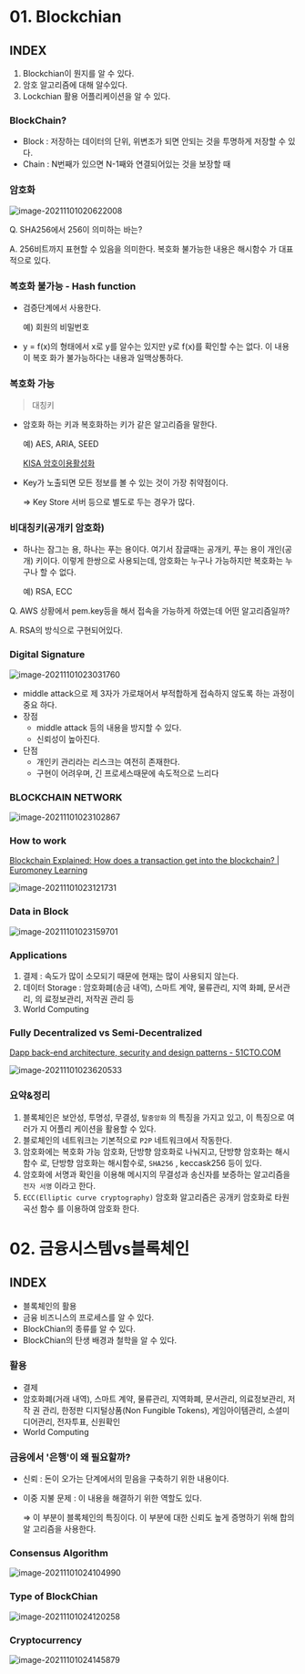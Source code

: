 # 01. Blockchian

## INDEX 

1. Blockchian이 뭔지를 알 수 있다. 
2. 암호 알고리즘에 대해 알수있다. 
3. Lockchian 활용 어플리케이션을 알 수 있다.



### BlockChain?

- Block : 저장하는 데이터의 단위, 위변조가 되면 안되는 것을 투명하게 저장할 수 있다. 
- Chain : N번째가 있으면 N-1째와 연결되어있는 것을 보장할 때



### 암호화

![image-20211101020622008](README_images/image-20211101020622008.png)

Q. SHA256에서 256이 의미하는 바는? 

A. 256비트까지 표현할 수 있음을 의미한다. 복호화 불가능한 내용은 해시함수 가 대표적으로 있다.



### 복호화 불가능 - Hash function

- 검증단계에서 사용한다. 

  예) 회원의 비밀번호 

- y = f(x)의 형태에서 x로 y를 알수는 있지만 y로 f(x)를 확인할 수는 없다. 이 내용이 복호 화가 불가능하다는 내용과 일맥상통하다.



### 복호화 가능

> 대칭키

- 암호화 하는 키과 복호화하는 키가 같은 알고리즘을 말한다. 

  예) AES, ARIA, SEED

  [KISA 암호이용활성화](https://seed.kisa.or.kr/kisa/index.do)

- Key가 노출되면 모든 정보를 볼 수 있는 것이 가장 취약점이다.

  ⇒ Key Store 서버 등으로 별도로 두는 경우가 많다.



### 비대칭키(공개키 암호화)

- 하나는 잠그는 용, 하나는 푸는 용이다. 여기서 잠글때는 공개키, 푸는 용이 개인(공개) 키이다. 이렇게 한쌍으로 사용되는데, 암호화는 누구나 가능하지만 복호화는 누구나 할 수 없다. 

  예) RSA, ECC



Q. AWS 상황에서 pem.key등을 해서 접속을 가능하게 하였는데 어떤 알고리즘일까? 

A. RSA의 방식으로 구현되어있다.



### Digital Signature

![image-20211101023031760](README_images/image-20211101023031760.png)

- middle attack으로 제 3자가 가로채어서 부적합하게 접속하지 않도록 하는 과정이 중요 하다.
- 장점 
  - middle attack 등의 내용을 방지할 수 있다. 
  - 신뢰성이 높아진다. 
- 단점 
  - 개인키 관리라는 리스크는 여전히 존재한다. 
  - 구현이 어려우며, 긴 프로세스때문에 속도적으로 느리다



### BLOCKCHAIN NETWORK

![image-20211101023102867](README_images/image-20211101023102867.png)



### How to work

[Blockchain Explained: How does a transaction get into the blockchain? | Euromoney Learning](https://www.euromoney.com/learning/blockchain-explained/how-transactions-get-into-the-blockchain)

![image-20211101023121731](README_images/image-20211101023121731.png)



### Data in Block

![image-20211101023159701](README_images/image-20211101023159701.png)



### Applications

1. 결제 : 속도가 많이 소모되기 때문에 현재는 많이 사용되지 않는다. 
2. 데이터 Storage : 암호화폐(송금 내역), 스마트 계약, 물류관리, 지역 화폐, 문서관리, 의 료정보관리, 저작권 관리 등
3.  World Computing



### Fully Decentralized vs Semi-Decentralized

[Dapp back-end architecture, security and design patterns - 51CTO.COM](https://developer.51cto.com/art/202103/647942.htm)

![image-20211101023620533](README_images/image-20211101023620533.png)



### 요약&정리

1. 블록체인은 보안성, 투명성, 무결성, `탈중앙화` 의 특징을 가지고 있고, 이 특징으로 여러가 지 어플리 케이션을 활용할 수 있다. 
2. 블로체인의 네트워크는 기본적으로 `P2P` 네트워크에서 작동한다. 
3. 암호화에는 복호화 가능 암호화, 단방향 암호화로 나눠지고, 단방향 암호화는 해시함수 로, 단방향 암호화는 해시함수로, `SHA256` , keccask256 등이 있다. 
4. 암호화에 서명과 확인을 이용해 메시지의 무결성과 송신자를 보증하는 알고리즘을 `전자 서명` 이라고 한다. 
5. `ECC(Elliptic curve cryptography)` 암호화 알고리즘은 공개키 암호화로 타원 곡선 함수 를 이용하여 암호화 한다.



# 02. 금융시스템vs블록체인

## INDEX

- 블록체인의 활용
- 금융 비즈니스의 프로세스를 알 수 있다.
- BlockChian의 종류를 알 수 있다. 
- BlockChian의 탄생 배경과 철학을 알 수 있다.



### 활용

- 결제 
- 암호화폐(거래 내역), 스마트 계약, 물류관리, 지역화폐, 문서관리, 의료정보관리, 저작 권 관리, 한정판 디지털상품(Non Fungible Tokens), 게임아이템관리, 소셜미디어관리, 전자투표, 신원확인 
- World Computing



### 금융에서 '은행'이 왜 필요할까?

- 신뢰 : 돈이 오가는 단계에서의 믿음을 구축하기 위한 내용이다. 

- 이중 지불 문제 : 이 내용을 해결하기 위한 역할도 있다. 

  ⇒ 이 부분이 블록체인의 특징이다. 이 부분에 대한 신뢰도 높게 증명하기 위해 합의 알 고리즘을 사용한다.



### Consensus Algorithm

![image-20211101024104990](README_images/image-20211101024104990.png)



### Type of BlockChian

![image-20211101024120258](README_images/image-20211101024120258.png)



### Cryptocurrency

![image-20211101024145879](README_images/image-20211101024145879.png)

